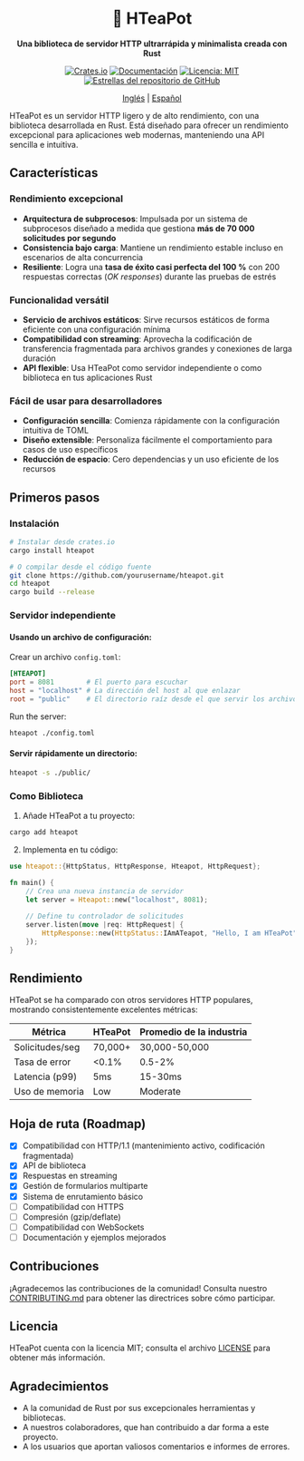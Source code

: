 <h1 align="center">🍵 HTeaPot</h1>
<a href="https://www.flaticon.es/iconos-gratis/cafe" title="café iconos"></a>
<p align="center"><b>Una biblioteca de servidor HTTP ultrarrápida y minimalista creada con Rust</b></p>

<p align="center">
  <a href="https://crates.io/crates/hteapot"><img alt="Crates.io" src="https://img.shields.io/crates/v/hteapot.svg?style=flat-square"></a>
  <a href="https://docs.rs/hteapot"><img alt="Documentación" src="https://img.shields.io/docsrs/hteapot?style=flat-square"></a>
<!--   <a href="https://github.com/Az107/HTeaPot/actions"><img alt="Build Status" src="https://img.shields.io/github/actions/workflow/status/Az107/HTeaPot/rust.yml?branch=main&style=flat-square"></a> -->
  <a href="https://opensource.org/licenses/MIT"><img alt="Licencia: MIT" src="https://img.shields.io/badge/License-MIT-yellow.svg?style=flat-square"></a>
  <a href="https://github.com/Az107/HTeaPot" target="_blank"><img alt="Estrellas del repositorio de GitHub" src="https://img.shields.io/github/stars/Az107/HTeaPot"></a>
</p>

<p align="center">
  <a href="../../README.md">Inglés</a> |
  <a href="README_ES.md">Español</a>
</p>


HTeaPot es un servidor HTTP ligero y de alto rendimiento, con una biblioteca desarrollada en Rust. Está diseñado para ofrecer un rendimiento excepcional para aplicaciones web modernas, manteniendo una API sencilla e intuitiva.

## Características

### Rendimiento excepcional
- **Arquitectura de subprocesos**: Impulsada por un sistema de subprocesos diseñado a medida que gestiona **más de 70 000 solicitudes por segundo**
- **Consistencia bajo carga**: Mantiene un rendimiento estable incluso en escenarios de alta concurrencia
- **Resiliente**: Logra una **tasa de éxito casi perfecta del 100 %** con 200 respuestas correctas (_OK responses_) durante las pruebas de estrés

### Funcionalidad versátil
- **Servicio de archivos estáticos**: Sirve recursos estáticos de forma eficiente con una configuración mínima
- **Compatibilidad con streaming**: Aprovecha la codificación de transferencia fragmentada para archivos grandes y conexiones de larga duración
- **API flexible**: Usa HTeaPot como servidor independiente o como biblioteca en tus aplicaciones Rust

### Fácil de usar para desarrolladores
- **Configuración sencilla**: Comienza rápidamente con la configuración intuitiva de TOML
- **Diseño extensible**: Personaliza fácilmente el comportamiento para casos de uso específicos
- **Reducción de espacio**: Cero dependencias y un uso eficiente de los recursos

## Primeros pasos

### Instalación

```bash
# Instalar desde crates.io
cargo install hteapot

# O compilar desde el código fuente
git clone https://github.com/yourusername/hteapot.git
cd hteapot
cargo build --release
```

### Servidor independiente

#### Usando un archivo de configuración:

Crear un archivo `config.toml`:

```toml
[HTEAPOT]
port = 8081        # El puerto para escuchar
host = "localhost" # La dirección del host al que enlazar
root = "public"    # El directorio raíz desde el que servir los archivos
```

Run the server:

```bash
hteapot ./config.toml
```

#### Servir rápidamente un directorio:

```bash
hteapot -s ./public/
```

### Como Biblioteca

1. Añade HTeaPot a tu proyecto:

```bash
cargo add hteapot
```

2. Implementa en tu código:

```rust
use hteapot::{HttpStatus, HttpResponse, Hteapot, HttpRequest};

fn main() {
    // Crea una nueva instancia de servidor
    let server = Hteapot::new("localhost", 8081);
    
    // Define tu controlador de solicitudes
    server.listen(move |req: HttpRequest| {
        HttpResponse::new(HttpStatus::IAmATeapot, "Hello, I am HTeaPot", None)
    });
}
```

##  Rendimiento

HTeaPot se ha comparado con otros servidores HTTP populares, mostrando consistentemente excelentes métricas:

| Métrica         | HTeaPot  | Promedio de la industria |
|-----------------|----------|--------------------------|
| Solicitudes/seg | 70,000+  | 30,000-50,000            |
| Tasa de error   | <0.1%    | 0.5-2%                   |
| Latencia (p99)  | 5ms      | 15-30ms                  |
| Uso de memoria  | Low      | Moderate                 |

## Hoja de ruta (Roadmap)

- [x] Compatibilidad con HTTP/1.1 (mantenimiento activo, codificación fragmentada)
- [x] API de biblioteca
- [x] Respuestas en streaming
- [x] Gestión de formularios multiparte
- [x] Sistema de enrutamiento básico
- [ ] Compatibilidad con HTTPS
- [ ] Compresión (gzip/deflate)
- [ ] Compatibilidad con WebSockets
- [ ] Documentación y ejemplos mejorados

##  Contribuciones

¡Agradecemos las contribuciones de la comunidad! Consulta nuestro [CONTRIBUTING.md](../../CONTRIBUTING.md) para obtener las directrices sobre cómo participar.

##  Licencia

HTeaPot cuenta con la licencia MIT; consulta el archivo [LICENSE](../../LICENSE) para obtener más información.

##  Agradecimientos

- A la comunidad de Rust por sus excepcionales herramientas y bibliotecas.
- A nuestros colaboradores, que han contribuido a dar forma a este proyecto.
- A los usuarios que aportan valiosos comentarios e informes de errores.

